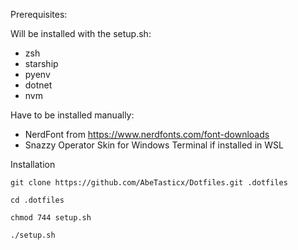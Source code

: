 Prerequisites:

Will be installed with the setup.sh:
- zsh
- starship
- pyenv
- dotnet
- nvm

Have to be installed manually:
- NerdFont from https://www.nerdfonts.com/font-downloads
- Snazzy Operator Skin for Windows Terminal if installed in WSL

Installation

```
git clone https://github.com/AbeTasticx/Dotfiles.git .dotfiles

cd .dotfiles

chmod 744 setup.sh

./setup.sh
```
